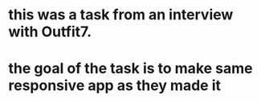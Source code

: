 # this was a task from an interview with Outfit7.
# the goal of the task is to make same responsive app as they made it
